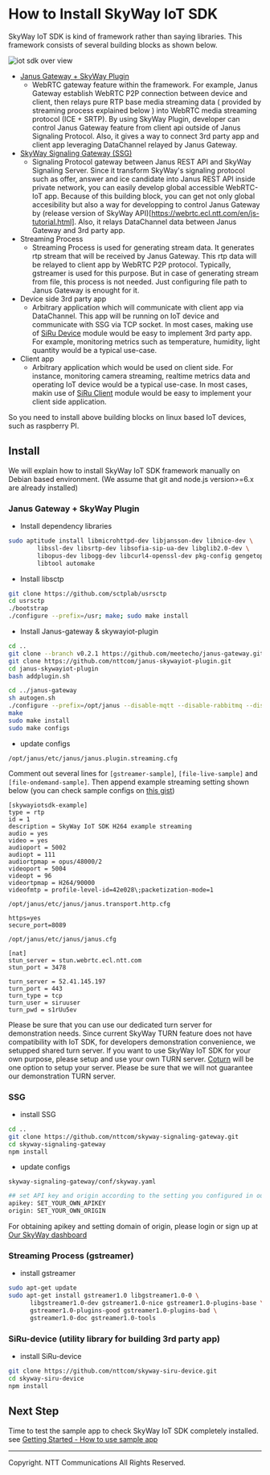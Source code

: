 # How to Install SkyWay IoT SDK

SkyWay IoT SDK is kind of framework rather than saying libraries. This framework consists of several building blocks as shown below.

![iot sdk over view](https://s3-us-west-1.amazonaws.com/skyway-iot-sdk/skyway-iot-sdk-overview.png)

- [Janus Gateway + SkyWay Plugin](https://github.com/nttcom/janus-skywayiot-plugin)
  - WebRTC gateway feature within the framework. For example, Janus Gateway establish WebRTC P2P connection between device and client, then relays pure RTP base media streaming data ( provided by streaming process explained below ) into WebRTC media streaming protocol (ICE + SRTP). By using SkyWay Plugin, developer can control Janus Gateway feature from client api outside of Janus Signaling Protocol. Also, it gives a way to connect 3rd party app and client app leveraging DataChannel relayed by Janus Gateway.
- [SkyWay Signaling Gateway (SSG)](https://github.com/nttcom/skyway-signaling-gateway)
  - Signaling Protocol gateway between Janus REST API and SkyWay Signaling Server. Since it transform SkyWay's signaling protocol such as offer, answer and ice candidate into Janus REST API inside private network, you can easily develop global accessible WebRTC-IoT app. Because of this building block, you can get not only global accesibility but also a way for developping to control Janus Gateway by (release version of SkyWay API)[https://webrtc.ecl.ntt.com/en/js-tutorial.html]. Also, it relays DataChannel data between Janus Gateway and 3rd party app.
- Streaming Process
  - Streaming Process is used for generating stream data. It generates rtp stream that will be received by Janus Gateway. This rtp data will be relayed to client app by WebRTC P2P protocol. Typically, gstreamer is used for this purpose. But in case of generating stream from file, this process is not needed. Just configuring file path to Janus Gateway is enought for it.
- Device side 3rd party app
  - Arbitrary application which will communicate with client app via DataChannel. This app will be running on IoT device and communicate with SSG via TCP socket. In most cases, making use of [SiRu Device](https://github.com/nttcom/skyway-siru-device) module would be easy to implement 3rd party app. For example, monitoring metrics such as temperature, humidity, light quantity would be a typical use-case.
- Client app
  - Arbitrary application which would be used on client side. For instance, monitoring camera streaming, realtime metrics data and operating IoT device would be a typical use-case. In most cases, makin use of [SiRu Client](https://github.com/nttcom/skyway-siru-client) module would be easy to implement your client side application.

So you need to install above building blocks on linux based IoT devices, such as raspberry PI.

## Install

We will explain how to install SkyWay IoT SDK framework manually on Debian based environment. (We assume that git and node.js version>=6.x are already installed)

### Janus Gateway + SkyWay Plugin

* Install dependency libraries

```bash
sudo aptitude install libmicrohttpd-dev libjansson-dev libnice-dev \
        libssl-dev libsrtp-dev libsofia-sip-ua-dev libglib2.0-dev \
        libopus-dev libogg-dev libcurl4-openssl-dev pkg-config gengetopt \
        libtool automake
```

* Install libsctp

```bash
git clone https://github.com/sctplab/usrsctp
cd usrsctp
./bootstrap
./configure --prefix=/usr; make; sudo make install
```

* Install Janus-gateway & skywayiot-plugin

```bash
cd ..
git clone --branch v0.2.1 https://github.com/meetecho/janus-gateway.git
git clone https://github.com/nttcom/janus-skywayiot-plugin.git
cd janus-skywayiot-plugin
bash addplugin.sh

cd ../janus-gateway
sh autogen.sh
./configure --prefix=/opt/janus --disable-mqtt --disable-rabbitmq --disable-docs --disable-websockets
make
sudo make install
sudo make configs
```

* update configs

``/opt/janus/etc/janus/janus.plugin.streaming.cfg``

Comment out several lines for ``[gstreamer-sample]``, ``[file-live-sample]`` and ``[file-ondemand-sample]``. Then append example streaming setting shown below (you can check sample configs on [this gist](https://gist.github.com/KensakuKOMATSU/430abf94081cfa9f377a7461eaaf59d7))

```
[skywayiotsdk-example]
type = rtp
id = 1
description = SkyWay IoT SDK H264 example streaming
audio = yes
video = yes
audioport = 5002
audiopt = 111
audiortpmap = opus/48000/2
videoport = 5004
videopt = 96
videortpmap = H264/90000
videofmtp = profile-level-id=42e028\;packetization-mode=1
```

``/opt/janus/etc/janus/janus.transport.http.cfg``

```
https=yes
secure_port=8089
```

``/opt/janus/etc/janus/janus.cfg``

```
[nat]
stun_server = stun.webrtc.ecl.ntt.com
stun_port = 3478

turn_server = 52.41.145.197
turn_port = 443
turn_type = tcp
turn_user = siruuser
turn_pwd = s1rUu5ev
```

Please be sure that you can use our dedicated turn server for demonstration needs. Since current SkyWay TURN feature does not have compatibility with IoT SDK, for developers demonstration convenience, we setupped shared turn server. If you want to use SkyWay IoT SDK for your own purpose, please setup and use your own TURN server. [Coturn](https://github.com/coturn/coturn) will be one option to setup your server. Please be sure that we will not guarantee our demonstration TURN server.

### SSG

* install SSG

```bash
cd ..
git clone https://github.com/nttcom/skyway-signaling-gateway.git
cd skyway-signaling-gateway
npm install
```

* update configs

``skyway-signaling-gateway/conf/skyway.yaml``

```bash
## set API key and origin according to the setting you configured in our dashboard https://webrtc.ecl.ntt.com/en/login.html.
apikey: SET_YOUR_OWN_APIKEY
origin: SET_YOUR_OWN_ORIGIN
```

For obtaining apikey and setting domain of origin, please login or sign up at [Our SkyWay dashboard](https://webrtc.ecl.ntt.com/en/login.html)

### Streaming Process (gstreamer)

* install gstreamer

```bash
sudo apt-get update
sudo apt-get install gstreamer1.0 libgstreamer1.0-0 \ 
      libgstreamer1.0-dev gstreamer1.0-nice gstreamer1.0-plugins-base \
      gstreamer1.0-plugins-good gstreamer1.0-plugins-bad \
      gstreamer1.0-doc gstreamer1.0-tools
```

### SiRu-device (utility library for building 3rd party app)

* install SiRu-device

```bash
git clone https://github.com/nttcom/skyway-siru-device.git
cd skyway-siru-device
npm install
```

## Next Step

Time to test the sample app to check SkyWay IoT SDK completely installed.
see [Getting Started - How to use sample app](./how_to_use_sample_app.md)

---
Copyright. NTT Communications All Rights Reserved.
